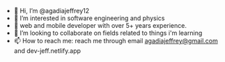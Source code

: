 - 👋 Hi, I’m @agadiajeffrey12
- 👀 I’m interested in software engineering and physics
- 🌱 web and mobile developer with over 5+ years experience.
- 💞️ I’m looking to collaborate on fields related to things i'm learning
- 📫 How to reach me: reach me through email agadiajeffrey@gmail.com and dev-jeff.netlify.app

<!---
agadiajeffrey12/agadiajeffrey12 is a ✨ special ✨ repository because its `README.md` (this file) appears on your GitHub profile.
You can click the Preview link to take a look at your changes.
--->
